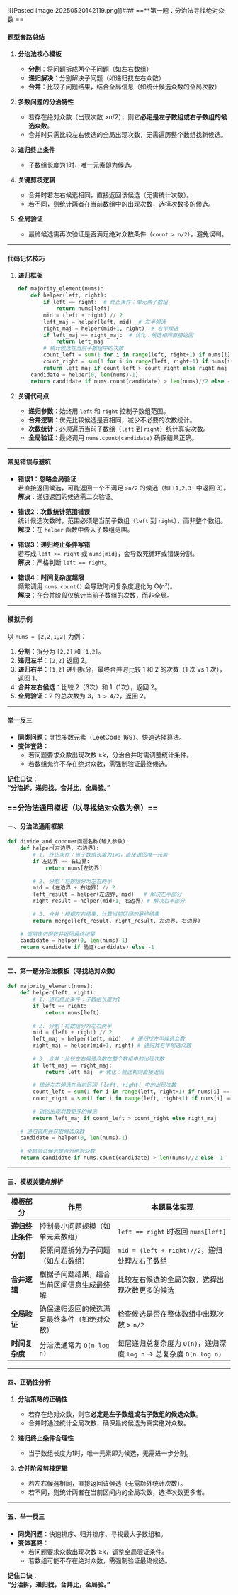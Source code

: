 ![[Pasted image 20250520142119.png]]### ==**第一题：分治法寻找绝对众数 ==

#### **题型套路总结**
1. **分治法核心模板**  
   - **分割**：将问题拆成两个子问题（如左右数组）  
   - **递归解决**：分别解决子问题（如递归找左右众数）  
   - **合并**：比较子问题结果，结合全局信息（如统计候选众数的全局次数）  

2. **多数问题的分治特性**  
   - 若存在绝对众数（出现次数 >n/2），则它**必定是左子数组或右子数组的候选众数**。  
   - 合并时只需比较左右候选的全局出现次数，无需遍历整个数组找新候选。

3. **递归终止条件**  
   - 子数组长度为1时，唯一元素即为候选。

4. **关键剪枝逻辑**  
   - 合并时若左右候选相同，直接返回该候选（无需统计次数）。  
   - 若不同，则统计两者在当前数组中的出现次数，选择次数多的候选。

5. **全局验证**  
   - 最终候选需再次验证是否满足绝对众数条件（`count > n/2`），避免误判。

---

#### **代码记忆技巧**
1. **递归框架**  
   ```python
   def majority_element(nums):
       def helper(left, right):
           if left == right:  # 终止条件：单元素子数组
               return nums[left]
           mid = (left + right) // 2
           left_maj = helper(left, mid)  # 左半候选
           right_maj = helper(mid+1, right)  # 右半候选
           if left_maj == right_maj:  # 优化：候选相同直接返回
               return left_maj
           # 统计候选在当前子数组中的次数
           count_left = sum(1 for i in range(left, right+1) if nums[i] == left_maj)
           count_right = sum(1 for i in range(left, right+1) if nums[i] == right_maj)
           return left_maj if count_left > count_right else right_maj
       candidate = helper(0, len(nums)-1)
       return candidate if nums.count(candidate) > len(nums)//2 else -1
   ```

2. **关键代码点**  
   - **递归参数**：始终用 `left` 和 `right` 控制子数组范围。  
   - **合并逻辑**：优先比较候选是否相同，减少不必要的次数统计。  
   - **次数统计**：必须遍历当前子数组（`left` 到 `right`）统计真实次数。  
   - **全局验证**：最终调用 `nums.count(candidate)` 确保结果正确。

---

#### **常见错误与避坑**
- **错误1：忽略全局验证**  
  若直接返回候选，可能返回一个不满足 `>n/2` 的候选（如 `[1,2,3]` 中返回 3）。  
  **解决**：递归返回的候选需二次验证。

- **错误2：次数统计范围错误**  
  统计候选次数时，范围必须是当前子数组（`left` 到 `right`），而非整个数组。  
  **解决**：在 `helper` 函数中传入子数组范围。

- **错误3：递归终止条件写错**  
  若写成 `left >= right` 或 `nums[mid]`，会导致死循环或错误分割。  
  **解决**：严格判断 `left == right`。

- **错误4：时间复杂度超限**  
  频繁调用 `nums.count()` 会导致时间复杂度退化为 O(n²)。  
  **解决**：在合并阶段仅统计当前子数组的次数，而非全局。

---

#### **模拟示例**
以 `nums = [2,2,1,2]` 为例：  
1. **分割**：拆分为 `[2,2]` 和 `[1,2]`。  
2. **递归左半**：`[2,2]` 返回 2。  
3. **递归右半**：`[1,2]` 递归拆分，最终合并时比较 1 和 2 的次数（1 次 vs 1 次），返回 1。  
4. **合并左右候选**：比较 2（3次）和 1（1次），返回 2。  
5. **全局验证**：2 的总次数为 3，`3 > 4/2`，返回 2。

---

#### **举一反三**
- **同类问题**：寻找多数元素（LeetCode 169）、快速选择算法。  
- **变体套路**：  
  - 若问题要求众数出现次数 ≥k，分治合并时需调整统计条件。  
  - 若数组允许不存在绝对众数，需强制验证最终候选。

**记住口诀**：  
**“分治拆，递归找，合并比，全局验。”**



### ==**分治法通用模板（以寻找绝对众数为例）**==

#### **一、分治法通用框架**
```python
def divide_and_conquer问题名称(输入参数):
    def helper(左边界, 右边界):
        # 1. 终止条件：当子数组长度为1时，直接返回唯一元素
        if 左边界 == 右边界:
            return nums[左边界]
        
        # 2. 分割：将数组分为左右两半
        mid = (左边界 + 右边界) // 2
        left_result = helper(左边界, mid)   # 解决左半部分
        right_result = helper(mid+1, 右边界) # 解决右半部分
        
        # 3. 合并：根据左右结果，计算当前区间的最终结果
        return merge(left_result, right_result, 左边界, 右边界)
    
    # 调用递归函数并返回最终结果
    candidate = helper(0, len(nums)-1)
    return candidate if 验证(candidate) else -1
```

---

#### **二、第一题分治法模板（寻找绝对众数）**
```python
def majority_element(nums):
    def helper(left, right):
        # 1. 递归终止条件：子数组长度为1
        if left == right:
            return nums[left]
        
        # 2. 分割：将数组分为左右两半
        mid = (left + right) // 2
        left_maj = helper(left, mid)   # 递归找左半候选众数
        right_maj = helper(mid+1, right) # 递归找右半候选众数
        
        # 3. 合并：比较左右候选众数在整个数组中的出现次数
        if left_maj == right_maj:
            return left_maj  # 优化：候选相同直接返回
        
        # 统计左右候选在当前区间 [left, right] 中的出现次数
        count_left = sum(1 for i in range(left, right+1) if nums[i] == left_maj)
        count_right = sum(1 for i in range(left, right+1) if nums[i] == right_maj)
        
        # 返回出现次数更多的候选
        return left_maj if count_left > count_right else right_maj
    
    # 递归调用并获取候选众数
    candidate = helper(0, len(nums)-1)
    
    # 全局验证候选是否为绝对众数
    return candidate if nums.count(candidate) > len(nums)//2 else -1
```

---

#### **三、模板关键点解析**
| 模板部分       | 作用                                                                 | 本题具体实现                                                                 |
|----------------|----------------------------------------------------------------------|------------------------------------------------------------------------------|
| **递归终止条件** | 控制最小问题规模（如单元素数组）                                       | `left == right` 时返回 `nums[left]`                                         |
| **分割**        | 将原问题拆分为子问题（如左右数组）                                     | `mid = (left + right)//2`，递归处理左右子数组                                |
| **合并逻辑**    | 根据子问题结果，结合当前区间信息生成最终解                             | 比较左右候选的全局次数，选择出现次数更多的候选                               |
| **全局验证**    | 确保递归返回的候选满足最终条件（如绝对众数）                           | 检查候选是否在整体数组中出现次数 > `n/2`                                     |
| **时间复杂度**  | 分治法通常为 `O(n log n)`                                             | 每层递归总复杂度为 `O(n)`，递归深度 `log n` → 总复杂度 `O(n log n)`          |

---

#### **四、正确性分析**
1. **分治策略的正确性**  
   - 若存在绝对众数，则它**必定是左子数组或右子数组的候选众数**。  
   - 合并时通过统计全局次数，确保最终候选为真实绝对众数。

2. **递归终止条件合理性**  
   - 当子数组长度为1时，唯一元素即为候选，无需进一步分割。

3. **合并阶段剪枝逻辑**  
   - 若左右候选相同，直接返回该候选（无需额外统计次数）。  
   - 若不同，则统计两者在当前区间内的全局次数，选择次数更多者。

---

#### **五、举一反三**
- **同类问题**：快速排序、归并排序、寻找最大子数组和。  
- **变体套路**：  
  - 若问题要求众数出现次数 ≥k，调整全局验证条件。  
  - 若数组可能不存在绝对众数，需强制验证最终候选。  

**记住口诀**：  
**“分治拆，递归找，合并比，全局验。”**